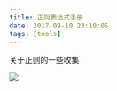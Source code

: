 ```yaml
---
title: 正则表达式手册
date: 2017-09-10 23:10:05
tags: [tools]
---
```


关于正则的一些收集
<!--more-->
![](http://odzl05jxx.bkt.clouddn.com/image/jpg/fresh-sparkle-dew-drops-on-red-flower-wallpaper-53861cf580909.jpg?imageView2/2/w/600)


